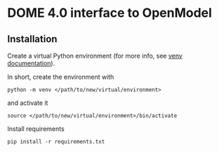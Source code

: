 DOME 4.0 interface to OpenModel
===============================


Installation
------------
Create a virtual Python environment (for more info, see [venv documentation](https://docs.python.org/3/library/venv.html)).

In short, create the environment with

    python -m venv </path/to/new/virtual/environment>

and activate it

    source </path/to/new/virtual/environment>/bin/activate

Install requirements

    pip install -r requirements.txt
